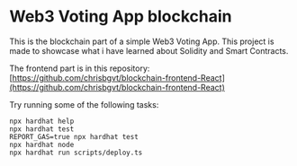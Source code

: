 # Web3 Voting App blockchain

This is the blockchain part of a simple Web3 Voting App. This project is made to showcase what i have learned about Solidity and Smart Contracts.

The frontend part is in this repository: [https://github.com/chrisbgvt/blockchain-frontend-React](https://github.com/chrisbgvt/blockchain-frontend-React)

Try running some of the following tasks:

```shell
npx hardhat help
npx hardhat test
REPORT_GAS=true npx hardhat test
npx hardhat node
npx hardhat run scripts/deploy.ts
```
